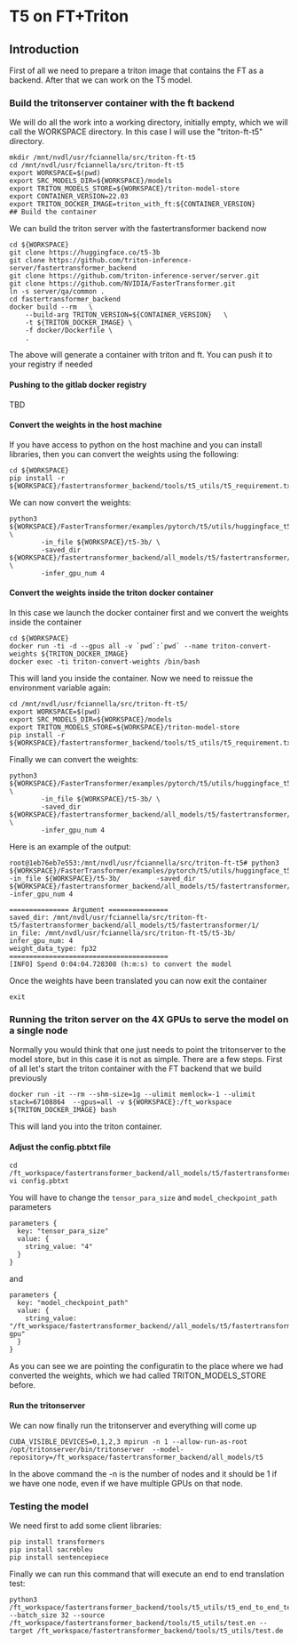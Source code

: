 # T5 on FT+Triton

## Introduction

First of all we need to prepare a triton image that contains the FT as a backend. After that we can work on the T5 model.

### Build the tritonserver container with the ft backend

We will do all the work into a working directory, initially empty, which we will call the WORKSPACE directory. In this case I will use the "triton-ft-t5" directory.

```
mkdir /mnt/nvdl/usr/fciannella/src/triton-ft-t5
cd /mnt/nvdl/usr/fciannella/src/triton-ft-t5
export WORKSPACE=$(pwd)
export SRC_MODELS_DIR=${WORKSPACE}/models
export TRITON_MODELS_STORE=${WORKSPACE}/triton-model-store
export CONTAINER_VERSION=22.03
export TRITON_DOCKER_IMAGE=triton_with_ft:${CONTAINER_VERSION}
## Build the container
```

We can build the triton server with the fastertransformer backend now

```
cd ${WORKSPACE}
git clone https://huggingface.co/t5-3b
git clone https://github.com/triton-inference-server/fastertransformer_backend
git clone https://github.com/triton-inference-server/server.git 
git clone https://github.com/NVIDIA/FasterTransformer.git
ln -s server/qa/common .
cd fastertransformer_backend
docker build --rm   \
    --build-arg TRITON_VERSION=${CONTAINER_VERSION}   \
    -t ${TRITON_DOCKER_IMAGE} \
    -f docker/Dockerfile \
    .
```

The above will generate a container with triton and ft. You can push it to your registry if needed

#### Pushing to the gitlab docker registry

TBD

#### Convert the weights in the host machine

If you have access to python on the host machine and you can install libraries, then you can convert the weights using the following:

```
cd ${WORKSPACE}
pip install -r ${WORKSPACE}/fastertransformer_backend/tools/t5_utils/t5_requirement.txt
```

We can now convert the weights:

```
python3 ${WORKSPACE}/FasterTransformer/examples/pytorch/t5/utils/huggingface_t5_ckpt_convert.py \
        -in_file ${WORKSPACE}/t5-3b/ \
        -saved_dir ${WORKSPACE}/fastertransformer_backend/all_models/t5/fastertransformer/1/ \
        -infer_gpu_num 4
```

#### Convert the weights inside the triton docker container

In this case we launch the docker container first and we convert the weights inside the container

```
cd ${WORKSPACE}
docker run -ti -d --gpus all -v `pwd`:`pwd` --name triton-convert-weights ${TRITON_DOCKER_IMAGE} 
docker exec -ti triton-convert-weights /bin/bash
```

This will land you inside the container. Now we need to reissue the environment variable again:

```
cd /mnt/nvdl/usr/fciannella/src/triton-ft-t5/
export WORKSPACE=$(pwd)
export SRC_MODELS_DIR=${WORKSPACE}/models
export TRITON_MODELS_STORE=${WORKSPACE}/triton-model-store
pip install -r ${WORKSPACE}/fastertransformer_backend/tools/t5_utils/t5_requirement.txt
```

Finally we can convert the weights:

```
python3 ${WORKSPACE}/FasterTransformer/examples/pytorch/t5/utils/huggingface_t5_ckpt_convert.py \
        -in_file ${WORKSPACE}/t5-3b/ \
        -saved_dir ${WORKSPACE}/fastertransformer_backend/all_models/t5/fastertransformer/1/ \
        -infer_gpu_num 4
```

Here is an example of the output:

```
root@1eb76eb7e553:/mnt/nvdl/usr/fciannella/src/triton-ft-t5# python3 ${WORKSPACE}/FasterTransformer/examples/pytorch/t5/utils/huggingface_t5_ckpt_convert.py         -in_file ${WORKSPACE}/t5-3b/         -saved_dir ${WORKSPACE}/fastertransformer_backend/all_models/t5/fastertransformer/1/         -infer_gpu_num 4

=============== Argument ===============
saved_dir: /mnt/nvdl/usr/fciannella/src/triton-ft-t5/fastertransformer_backend/all_models/t5/fastertransformer/1/
in_file: /mnt/nvdl/usr/fciannella/src/triton-ft-t5/t5-3b/
infer_gpu_num: 4
weight_data_type: fp32
========================================
[INFO] Spend 0:04:04.728308 (h:m:s) to convert the model
```

Once the weights have been translated you can now exit the container

```
exit
```

### Running the triton server on the 4X GPUs to serve the model on a single node

Normally you would think that one just needs to point the tritonserver to the model store, but in this case it is not as simple. There are a few steps. First of all let's start the triton container with the FT backend that we build previously

```
docker run -it --rm --shm-size=1g --ulimit memlock=-1 --ulimit stack=67108864  --gpus=all -v ${WORKSPACE}:/ft_workspace ${TRITON_DOCKER_IMAGE} bash
```

This will land you into the triton container.

#### Adjust the config.pbtxt file

```
cd /ft_workspace/fastertransformer_backend/all_models/t5/fastertransformer
vi config.pbtxt
```

You will have to change the `tensor_para_size` and `model_checkpoint_path` parameters

```
parameters {
  key: "tensor_para_size"
  value: {
    string_value: "4"
  }
}
```

and

```
parameters {
  key: "model_checkpoint_path"
  value: {
    string_value: "/ft_workspace/fastertransformer_backend//all_models/t5/fastertransformer/1/4-gpu"
  }
}
```

As you can see we are pointing the configuratin to the place where we had converted the weights, which we had called TRITON_MODELS_STORE before.

#### Run the tritonserver

We can now finally run the tritonserver and everything will come up

```
CUDA_VISIBLE_DEVICES=0,1,2,3 mpirun -n 1 --allow-run-as-root /opt/tritonserver/bin/tritonserver  --model-repository=/ft_workspace/fastertransformer_backend/all_models/t5 
```

In the above command the -n is the number of nodes and it should be 1 if we have one node, even if we have multiple GPUs on that node.

### Testing the model

We need first to add some client libraries:

```
pip install transformers
pip install sacrebleu
pip install sentencepiece
```

Finally we can run this command that will execute an end to end translation test:

```
python3 /ft_workspace/fastertransformer_backend/tools/t5_utils/t5_end_to_end_test.py --batch_size 32 --source /ft_workspace/fastertransformer_backend/tools/t5_utils/test.en --target /ft_workspace/fastertransformer_backend/tools/t5_utils/test.de
```